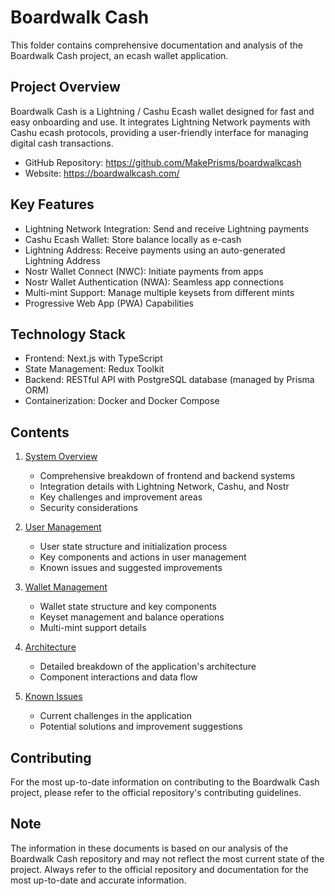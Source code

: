 # Boardwalk Cash

This folder contains comprehensive documentation and analysis of the Boardwalk Cash project, an ecash wallet application.

## Project Overview

Boardwalk Cash is a Lightning / Cashu Ecash wallet designed for fast and easy onboarding and use. It integrates Lightning Network payments with Cashu ecash protocols, providing a user-friendly interface for managing digital cash transactions.

- GitHub Repository: https://github.com/MakePrisms/boardwalkcash
- Website: https://boardwalkcash.com/

## Key Features

- Lightning Network Integration: Send and receive Lightning payments
- Cashu Ecash Wallet: Store balance locally as e-cash
- Lightning Address: Receive payments using an auto-generated Lightning Address
- Nostr Wallet Connect (NWC): Initiate payments from apps
- Nostr Wallet Authentication (NWA): Seamless app connections
- Multi-mint Support: Manage multiple keysets from different mints
- Progressive Web App (PWA) Capabilities

## Technology Stack

- Frontend: Next.js with TypeScript
- State Management: Redux Toolkit
- Backend: RESTful API with PostgreSQL database (managed by Prisma ORM)
- Containerization: Docker and Docker Compose

## Contents

1. [System Overview](system_overview.md)
   - Comprehensive breakdown of frontend and backend systems
   - Integration details with Lightning Network, Cashu, and Nostr
   - Key challenges and improvement areas
   - Security considerations

2. [User Management](user-management.md)
   - User state structure and initialization process
   - Key components and actions in user management
   - Known issues and suggested improvements

3. [Wallet Management](wallet-management.md)
   - Wallet state structure and key components
   - Keyset management and balance operations
   - Multi-mint support details

4. [Architecture](architecture.md)
   - Detailed breakdown of the application's architecture
   - Component interactions and data flow

5. [Known Issues](known-issues.md)
   - Current challenges in the application
   - Potential solutions and improvement suggestions

## Contributing

For the most up-to-date information on contributing to the Boardwalk Cash project, please refer to the official repository's contributing guidelines.

## Note

The information in these documents is based on our analysis of the Boardwalk Cash repository and may not reflect the most current state of the project. Always refer to the official repository and documentation for the most up-to-date and accurate information.